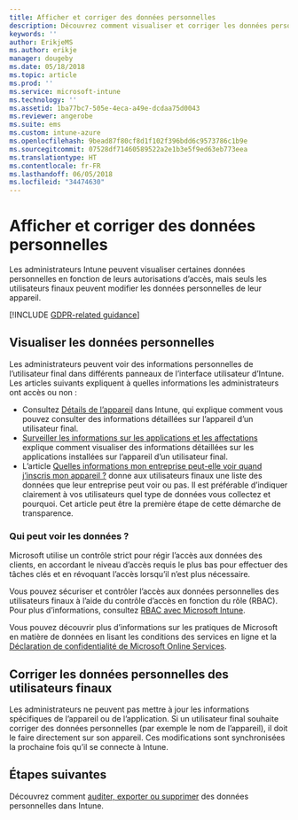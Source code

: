 ```yaml
---
title: Afficher et corriger des données personnelles
description: Découvrez comment visualiser et corriger les données personnelles.
keywords: ''
author: ErikjeMS
ms.author: erikje
manager: dougeby
ms.date: 05/18/2018
ms.topic: article
ms.prod: ''
ms.service: microsoft-intune
ms.technology: ''
ms.assetid: 1ba77bc7-505e-4eca-a49e-dcdaa75d0043
ms.reviewer: angerobe
ms.suite: ems
ms.custom: intune-azure
ms.openlocfilehash: 9bead87f80cf8d1f102f396bdd6c9573786c1b9e
ms.sourcegitcommit: 07528df71460589522a2e1b3e5f9ed63eb773eea
ms.translationtype: HT
ms.contentlocale: fr-FR
ms.lasthandoff: 06/05/2018
ms.locfileid: "34474630"
---
```

# <a name="view-and-correct-personal-data"></a>Afficher et corriger des données personnelles

Les administrateurs Intune peuvent visualiser certaines données personnelles en fonction de leurs autorisations d’accès, mais seuls les utilisateurs finaux peuvent modifier les données personnelles de leur appareil.

[!INCLUDE [GDPR-related guidance](./includes/gdpr-dsr-and-stp-note.md)]


## <a name="view-personal-data"></a>Visualiser les données personnelles

Les administrateurs peuvent voir des informations personnelles de l’utilisateur final dans différents panneaux de l’interface utilisateur d’Intune. Les articles suivants expliquent à quelles informations les administrateurs ont accès ou non :
- Consultez [Détails de l’appareil](device-inventory.md) dans Intune, qui explique comment vous pouvez consulter des informations détaillées sur l’appareil d’un utilisateur final.
- [Surveiller les informations sur les applications et les affectations](apps-monitor.md) explique comment visualiser des informations détaillées sur les applications installées sur l’appareil d’un utilisateur final.
- L’article [Quelles informations mon entreprise peut-elle voir quand j’inscris mon appareil ?](https://docs.microsoft.com/en-us/intune-user-help/what-info-can-your-company-see-when-you-enroll-your-device-in-intune) donne aux utilisateurs finaux une liste des données que leur entreprise peut voir ou pas. Il est préférable d’indiquer clairement à vos utilisateurs quel type de données vous collectez et pourquoi. Cet article peut être la première étape de cette démarche de transparence.

### <a name="who-can-view-the-data"></a>Qui peut voir les données ?

Microsoft utilise un contrôle strict pour régir l’accès aux données des clients, en accordant le niveau d’accès requis le plus bas pour effectuer des tâches clés et en révoquant l’accès lorsqu’il n’est plus nécessaire. 

Vous pouvez sécuriser et contrôler l’accès aux données personnelles des utilisateurs finaux à l’aide du contrôle d’accès en fonction du rôle (RBAC). Pour plus d’informations, consultez [RBAC avec Microsoft Intune](role-based-access-control.md).

Vous pouvez découvrir plus d’informations sur les pratiques de Microsoft en matière de données en lisant les conditions des services en ligne et la [Déclaration de confidentialité de Microsoft Online Services](http://go.microsoft.com/fwlink/p/?linkid=131004&clcid=0x409). 

## <a name="correct-end-user-personal-data"></a>Corriger les données personnelles des utilisateurs finaux

Les administrateurs ne peuvent pas mettre à jour les informations spécifiques de l’appareil ou de l’application. Si un utilisateur final souhaite corriger des données personnelles (par exemple le nom de l’appareil), il doit le faire directement sur son appareil. Ces modifications sont synchronisées la prochaine fois qu’il se connecte à Intune.


## <a name="next-steps"></a>Étapes suivantes

Découvrez comment [auditer, exporter ou supprimer](privacy-data-audit-export-delete.md) des données personnelles dans Intune.